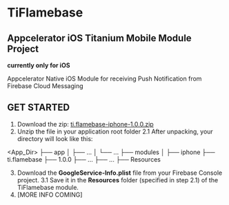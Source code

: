 # TiFlamebase 
## Appcelerator iOS Titanium Mobile Module Project

**currently only for iOS**

Appcelerator Native iOS Module for receiving Push Notification from Firebase Cloud Messaging

## GET STARTED

1. Download the zip: [ti.flamebase-iphone-1.0.0.zip](https://github.com/asyncerror/TiFlamebase/blob/master/iphone/ti.flamebase-iphone-1.0.0.zip)
2. Unzip the file in your application root folder
2.1 After unpacking, your directory will look like this:

<App_Dir>
├── app
│   ├── ...
│   └── ...
├── modules 
│   ├── iphone
	├── ti.flamebase
	    ├──	1.0.0
	    	├── ...
		├── ...
		├── Resources
	
3. Download the **GoogleService-Info.plist** file from your Firebase Console project.
3.1 Save it in the **Resources** folder (specified in step 2.1) of the TiFlamebase module.
4. [MORE INFO COMING]
